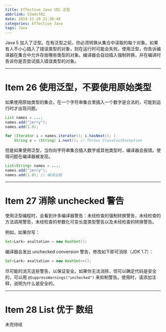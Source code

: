 ```yaml
---
title: Effective Java（四）泛型
abbrlink: 53a4cf82
date: 2019-11-20 21:38:49
categories: Effective Java
tags: Java
---
```


Java 5 加入了泛型。在有泛型之前，你必须转换从集合中读取的每个对象。如果有人不小心插入了错误类型的对象，则在运行时可能会失败。使用泛型，你告诉编译器在集合中允许存放哪些类型的对象。编译器会自动插入强制转换，并在编译时告诉你是否尝试插入错误类型的对象。

---

# Item 26 使用泛型，不要使用原始类型

如果使用原始类型的集合，在一个字符串集合里插入一个数字是合法的，可能到运行时才出现问题。

```java
List names = ...;
names.add("jerry");
names.add(1.0);

for (Iterator i = names.iterator(); i.hasNext(); )
    String s = (String) i.next(); // Throws ClassCastException

```

但是如果使用泛型，当你向字符串集合插入数字或其他类型时，编译器会报错。使得问题在编译器被发现。

```java
List<String> names = ...;
names.add("jerry");
names.add(1.0); // 编译出错
```

---

# Item 27 消除 unchecked 警告

使用泛型编程时，会看到许多编译器警告：未经检查的强制转换警告，未经检查的方法调用警告，未经检查的参数化可变长度类型警告以及未经检查的转换警告。

例如，如果你写：

```java
Set<Lark> exaltation = new HashSet();
```

编译器会发出 unchecked conversion 警告，修改如下即可消除（JDK 1.7）：

```java
Set<Lark> exaltation = new HashSet<>();
```

尽可能的消灭这些警告，以保证安全。如果你无法消除，但可以确定代码是安全的，可以用 `@SuppressWarnings("unchecked")` 来抑制警告。使用时，请添加注释，说明为什么是安全的。

---

# Item 28 List 优于 数组

未完待续
